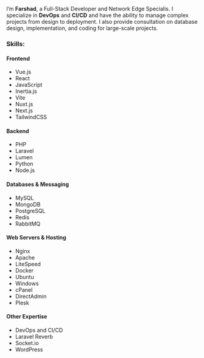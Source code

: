 I’m **Farshad**, a Full-Stack Developer and Network Edge Specialis. I specialize in **DevOps** and **CI/CD** and have the ability to manage complex projects from design to deployment. I also provide consultation on database design, implementation, and coding for large-scale projects. 

### Skills: 

#### **Frontend** 
- Vue.js 
- React 
- JavaScript 
- Inertia.js 
- Vite 
- Nuxt.js 
- Next.js 
- TailwindCSS 

#### **Backend** 
- PHP 
- Laravel 
- Lumen 
- Python 
- Node.js

#### **Databases & Messaging** 
- MySQL 
- MongoDB 
- PostgreSQL 
- Redis 
- RabbitMQ 

#### **Web Servers & Hosting** 
- Nginx 
- Apache 
- LiteSpeed 
- Docker 
- Ubuntu 
- Windows 
- cPanel 
- DirectAdmin 
- Plesk 

#### **Other Expertise** 
- DevOps and CI/CD
- Laravel Reverb 
- Socket.io
- WordPress
